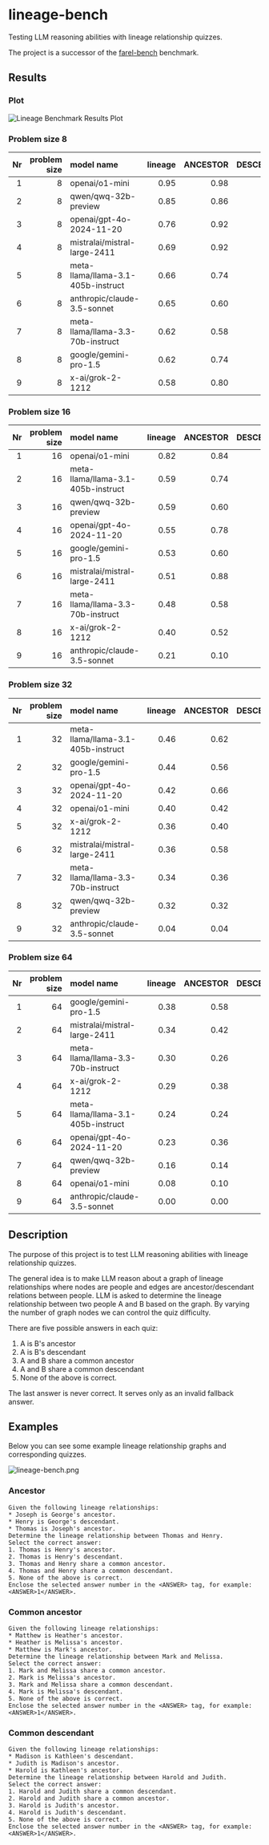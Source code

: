 # lineage-bench
Testing LLM reasoning abilities with lineage relationship quizzes. 

The project is a successor of the [farel-bench](https://github.com/fairydreaming/farel-bench) benchmark.

## Results

### Plot

![Lineage Benchmark Results Plot](https://i.postimg.cc/8z7wssKw/results.png)

### Problem size 8

|   Nr |   problem size | model name                         |   lineage |   ANCESTOR |   DESCENDANT |   COMMON ANCESTOR |   COMMON DESCENDANT |
|-----:|---------------:|:-----------------------------------|----------:|-----------:|-------------:|------------------:|--------------------:|
|    1 |              8 | openai/o1-mini                     |      0.95 |       0.98 |         0.88 |              1.00 |                0.96 |
|    2 |              8 | qwen/qwq-32b-preview               |      0.85 |       0.86 |         0.92 |              0.96 |                0.64 |
|    3 |              8 | openai/gpt-4o-2024-11-20           |      0.76 |       0.92 |         0.74 |              0.94 |                0.42 |
|    4 |              8 | mistralai/mistral-large-2411       |      0.69 |       0.92 |         0.82 |              0.70 |                0.34 |
|    5 |              8 | meta-llama/llama-3.1-405b-instruct |      0.66 |       0.74 |         0.58 |              0.80 |                0.52 |
|    6 |              8 | anthropic/claude-3.5-sonnet        |      0.65 |       0.60 |         0.52 |              0.78 |                0.68 |
|    7 |              8 | meta-llama/llama-3.3-70b-instruct  |      0.62 |       0.58 |         0.62 |              0.92 |                0.38 |
|    8 |              8 | google/gemini-pro-1.5              |      0.62 |       0.74 |         0.42 |              0.94 |                0.38 |
|    9 |              8 | x-ai/grok-2-1212                   |      0.58 |       0.80 |         0.60 |              0.60 |                0.32 |

### Problem size 16

|   Nr |   problem size | model name                         |   lineage |   ANCESTOR |   DESCENDANT |   COMMON ANCESTOR |   COMMON DESCENDANT |
|-----:|---------------:|:-----------------------------------|----------:|-----------:|-------------:|------------------:|--------------------:|
|    1 |             16 | openai/o1-mini                     |      0.82 |       0.84 |         0.80 |              0.90 |                0.74 |
|    2 |             16 | meta-llama/llama-3.1-405b-instruct |      0.59 |       0.74 |         0.50 |              0.82 |                0.30 |
|    3 |             16 | qwen/qwq-32b-preview               |      0.59 |       0.60 |         0.52 |              0.64 |                0.58 |
|    4 |             16 | openai/gpt-4o-2024-11-20           |      0.55 |       0.78 |         0.54 |              0.68 |                0.18 |
|    5 |             16 | google/gemini-pro-1.5              |      0.53 |       0.60 |         0.42 |              0.90 |                0.20 |
|    6 |             16 | mistralai/mistral-large-2411       |      0.51 |       0.88 |         0.58 |              0.52 |                0.06 |
|    7 |             16 | meta-llama/llama-3.3-70b-instruct  |      0.48 |       0.58 |         0.28 |              0.98 |                0.10 |
|    8 |             16 | x-ai/grok-2-1212                   |      0.40 |       0.52 |         0.24 |              0.56 |                0.26 |
|    9 |             16 | anthropic/claude-3.5-sonnet        |      0.21 |       0.10 |         0.04 |              0.28 |                0.40 |

### Problem size 32

|   Nr |   problem size | model name                         |   lineage |   ANCESTOR |   DESCENDANT |   COMMON ANCESTOR |   COMMON DESCENDANT |
|-----:|---------------:|:-----------------------------------|----------:|-----------:|-------------:|------------------:|--------------------:|
|    1 |             32 | meta-llama/llama-3.1-405b-instruct |      0.46 |       0.62 |         0.30 |              0.78 |                0.16 |
|    2 |             32 | google/gemini-pro-1.5              |      0.44 |       0.56 |         0.44 |              0.56 |                0.20 |
|    3 |             32 | openai/gpt-4o-2024-11-20           |      0.42 |       0.66 |         0.34 |              0.52 |                0.18 |
|    4 |             32 | openai/o1-mini                     |      0.40 |       0.42 |         0.38 |              0.46 |                0.34 |
|    5 |             32 | x-ai/grok-2-1212                   |      0.36 |       0.40 |         0.26 |              0.54 |                0.24 |
|    6 |             32 | mistralai/mistral-large-2411       |      0.36 |       0.58 |         0.26 |              0.56 |                0.04 |
|    7 |             32 | meta-llama/llama-3.3-70b-instruct  |      0.34 |       0.36 |         0.06 |              0.92 |                0.02 |
|    8 |             32 | qwen/qwq-32b-preview               |      0.32 |       0.32 |         0.20 |              0.44 |                0.30 |
|    9 |             32 | anthropic/claude-3.5-sonnet        |      0.04 |       0.04 |         0.00 |              0.02 |                0.08 |

### Problem size 64

|   Nr |   problem size | model name                         |   lineage |   ANCESTOR |   DESCENDANT |   COMMON ANCESTOR |   COMMON DESCENDANT |
|-----:|---------------:|:-----------------------------------|----------:|-----------:|-------------:|------------------:|--------------------:|
|    1 |             64 | google/gemini-pro-1.5              |      0.38 |       0.58 |         0.28 |              0.50 |                0.16 |
|    2 |             64 | mistralai/mistral-large-2411       |      0.34 |       0.42 |         0.22 |              0.62 |                0.08 |
|    3 |             64 | meta-llama/llama-3.3-70b-instruct  |      0.30 |       0.26 |         0.04 |              0.90 |                0.00 |
|    4 |             64 | x-ai/grok-2-1212                   |      0.29 |       0.38 |         0.24 |              0.44 |                0.08 |
|    5 |             64 | meta-llama/llama-3.1-405b-instruct |      0.24 |       0.24 |         0.18 |              0.50 |                0.04 |
|    6 |             64 | openai/gpt-4o-2024-11-20           |      0.23 |       0.36 |         0.12 |              0.36 |                0.10 |
|    7 |             64 | qwen/qwq-32b-preview               |      0.16 |       0.14 |         0.02 |              0.30 |                0.18 |
|    8 |             64 | openai/o1-mini                     |      0.08 |       0.10 |         0.02 |              0.08 |                0.10 |
|    9 |             64 | anthropic/claude-3.5-sonnet        |      0.00 |       0.00 |         0.00 |              0.00 |                0.00 |


## Description
The purpose of this project is to test LLM reasoning abilities with lineage relationship quizzes.

The general idea is to make LLM reason about a graph of lineage relationships where nodes are people and edges are ancestor/descendant relations between people.
LLM is asked to determine the lineage relationship between two people A and B based on the graph.
By varying the number of graph nodes we can control the quiz difficulty.

There are five possible answers in each quiz:
1. A is B's ancestor
2. A is B's descendant
3. A and B share a common ancestor
4. A and B share a common descendant
5. None of the above is correct.

The last answer is never correct. It serves only as an invalid fallback answer.

## Examples
Below you can see some example lineage relationship graphs and corresponding quizzes.

![lineage-bench.png](https://i.postimg.cc/Px7VSZRL/lineage-bench.png)

### Ancestor
```
Given the following lineage relationships:
* Joseph is George's ancestor.
* Henry is George's descendant.
* Thomas is Joseph's ancestor.
Determine the lineage relationship between Thomas and Henry.
Select the correct answer:
1. Thomas is Henry's ancestor.
2. Thomas is Henry's descendant.
3. Thomas and Henry share a common ancestor.
4. Thomas and Henry share a common descendant.
5. None of the above is correct.
Enclose the selected answer number in the <ANSWER> tag, for example: <ANSWER>1</ANSWER>.
```

### Common ancestor
```
Given the following lineage relationships:
* Matthew is Heather's ancestor.
* Heather is Melissa's ancestor.
* Matthew is Mark's ancestor.
Determine the lineage relationship between Mark and Melissa.
Select the correct answer:
1. Mark and Melissa share a common ancestor.
2. Mark is Melissa's ancestor.
3. Mark and Melissa share a common descendant.
4. Mark is Melissa's descendant.
5. None of the above is correct.
Enclose the selected answer number in the <ANSWER> tag, for example: <ANSWER>1</ANSWER>.
```

### Common descendant
```
Given the following lineage relationships:
* Madison is Kathleen's descendant.
* Judith is Madison's ancestor.
* Harold is Kathleen's ancestor.
Determine the lineage relationship between Harold and Judith.
Select the correct answer:
1. Harold and Judith share a common descendant.
2. Harold and Judith share a common ancestor.
3. Harold is Judith's ancestor.
4. Harold is Judith's descendant.
5. None of the above is correct.
Enclose the selected answer number in the <ANSWER> tag, for example: <ANSWER>1</ANSWER>.
```

